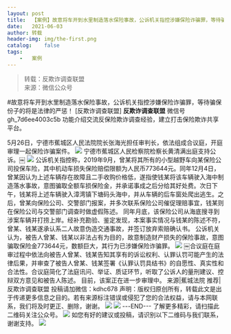 ```yaml
---
layout:	post
title:	【案例】故意将车开到水里制造落水保险事故，公诉机关指控涉嫌保险诈骗罪，等待骗保份子的将是法律的严惩！
date:	2021-06-03
author:	转载
header-img:	img/the-first.png
catalog:	false
tags:
	-	案例
---
```


<blockquote><p>转载：反欺诈调查联盟<br>
来源：微信公众号</p></blockquote>

#故意将车开到水里制造落水保险事故，公诉机关指控涉嫌保险诈骗罪，等待骗保份子的将是法律的严惩！
[反欺诈调查联盟]
**反欺诈调查联盟**
微信号gh_7d6ee4003c5b
功能介绍交流反保险欺诈调查经验，建立打击保险欺诈共享平台。

5月26日，宁德市蕉城区人民法院院长张海光担任审判长，依法组成合议庭，开庭审理一起保险诈骗案件。
![]({{site.baseurl}}/postimg/L6usUGPiatBSm0IdWMNw6FTQgoGFiaIrmNFMCMTo3JicooiclzweMZYs5f56HrEmWkcwPCQ9wrsUkAengrmMDhcFTg.jpeg)
宁德市蕉城区人民检察院检察长黄清满出庭支持公诉。￼
![]({{site.baseurl}}/postimg/L6usUGPiatBSm0IdWMNw6FTQgoGFiaIrmNemnZhhVS8ib4QeYIfPPLL8Mn2qwD5pufwxOGJd0eANCcJbEFdWjC6CA.jpeg)
公诉机关指控称，2019年9月，曾某将其所有的小型越野车向某保险公司投保车险，其中机动车损失保险赔偿限额为人民币773644元。同年12月4日，曾某因认为上述车辆存在故障且二手收购价格低，遂指使钱某将该车辆驶入海中制造落水事故，意图骗取全额车损保险金，并承诺事成之后分给其好处费。次日下午，钱某将上述车辆驶入漳湾镇下塘码头海中，并从车辆的后车窗处爬出逃生。之后，曾某向保险公司、交警部门报案，并多次联系保险公司催促理赔事宜，钱某则在保险公司与交警部门调查时做虚假陈述。
同年月底，该保险公司从海底搜寻到涉案车辆并打捞上岸。经补充勘验、鉴定发现，本案事实情况与钱某的陈述不符，曾某、钱某遂承认系二人故意伪造交通事故，并签订放弃索赔确认书。
公诉机关认为，被告人曾某、钱某以非法占有为目的，故意制造财产损失的保险事故，意图骗取保险金773644元，数额巨大，其行为已涉嫌保险诈骗罪。
![]({{site.baseurl}}/postimg/L6usUGPiatBSm0IdWMNw6FTQgoGFiaIrmNNzyfJG4xibTxia4uKhGZhHYl9lJJNLQIOBoibgLVVoq9HceF9A09VufxA.jpeg)
￼合议庭在庭审过程中依法向被告人曾某、钱某告知其享有的诉讼权利、认罪认罚可能产生的法律后果，并审查了被告人曾某、钱某签署《认罪认罚具结书》的自愿性、真实性和合法性。合议庭简化了法庭讯问、举证、质证环节，听取了公诉人的量刑建议、控辩双方意见和被告人陈述。
目前，该案正在进一步审理中。
来源|蕉城法院
推荐|反欺诈调查联盟
投稿请加微信：kdhc678
声明：版权归原创所有，转载此文是出于传递更多信息之目的。若有来源标注错误或侵犯了您的合法权益，请与本网联系，我们将及时更正、删除，谢谢。
![]({{site.baseurl}}/postimg/L6usUGPiatBSs5Yxdp5NU9dpdqWanE7Mq7XpTo0mwlia1gia9NNFGTRYKdpVvrK2KgpAPictg52F8U9sicXI1jQ1dzA.jpeg)
![]({{site.baseurl}}/postimg/L6usUGPiatBRHiaTnBLKdskSP3wYDcZtJf2f60h3UdpFM6GSwK7CCH2tbN5oylMEt626eF9adsGd1vhInpcsALqA.png)
\---END---
了解更多精彩，请扫描此二维码关注公众号。
![]({{site.baseurl}}/postimg/L6usUGPiatBSs5Yxdp5NU9dpdqWanE7MqCqBlT3XLvPJX3Gf5uyzzsibZ3VPBdLY8ianrrF0435iblVibnnsnhQtsrA.png)
如您有好的建议或投稿，请识别以下二维码与我们联系，谢谢支持。
![]({{site.baseurl}}/postimg/L6usUGPiatBQwdLyMGicT8wxqfiaCa6ZGVwvw532Y5ibzI310laL8joGkjZx1Ua78ibU6yfZQiagUmZCIvzrumMBoiaYg.jpeg)
